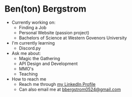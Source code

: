 # Ben(ton) Bergstrom

- Currently working on:
  - Finding a Job
  - Personal Website (passion project)
  - Bachelors of Science at Western Govenors University
- I'm currently learning
  - Discord.py
- Ask me about:
  - Magic the Gathering
  - API Design and Development
  - MMO's
  - Teaching
- How to reach me
  - Reach me through [my LinkedIn Profile](https://www.linkedin.com/in/benton-bergstrom-98b57a220)
  - Can also email me at bbergstrom0524@gmail.com
  


<!--
**bcbergstrom/bcbergstrom** is a ✨ _special_ ✨ repository because its `README.md` (this file) appears on your GitHub profile.

Here are some ideas to get you started:

- 🔭 I’m currently working on ...
- 🌱 I’m currently learning ...
- 👯 I’m looking to collaborate on ...
- 🤔 I’m looking for help with ...
- 💬 Ask me about ...
- 📫 How to reach me: ...
- 😄 Pronouns: ...
- ⚡ Fun fact: ...
-->
